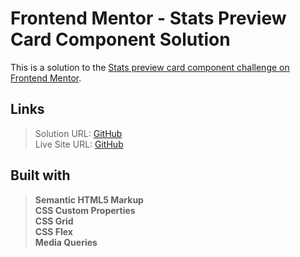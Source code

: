 # Frontend Mentor - Stats Preview Card Component Solution

This is a solution to the [Stats preview card component challenge on Frontend Mentor](https://www.frontendmentor.io/challenges/stats-preview-card-component-8JqbgoU62).

## Links

> Solution URL: [GitHub](https://github.com/hiofabien/stats-preview-card-component)  
> Live Site URL: [GitHub](https://hiofabien.github.io/stats-preview-card-component)

## Built with

> **Semantic HTML5 Markup  
> CSS Custom Properties  
> CSS Grid  
> CSS Flex  
> Media Queries**
